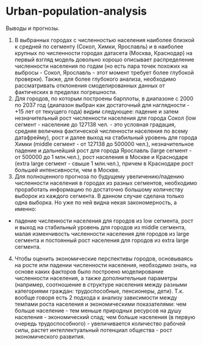 # Urban-population-analysis

Выводы и прогнозы.
1. В выбранных городах с численностью населения наиболее близкой к средней по сегменту (Сокол, Химки, Ярославль) и в наиболее крупных по численности городах датасета (Москва, Краснодар) на первый взгляд модель довольно хорошо описывает распределение численности населения по годам (но есть пара точек похожих на выбросы - Сокол, 
Ярославль - этот момент требует более глубокой проверки). Также, для более глубокого анализа, необходимо рассматривать отклонения смоделированных данных от фактических в пределах погрешности.
2. Для городов, по которым построены барплоты, в диапазоне с 2000 по 2037 год (диапазон выбран как достаточный для наглядности - +15 лет от текущего года) видим следующее: падение и затем незначительный рост численности населения для города Сокол (low сегмент - население до 127138 чел. - это условная градация, средняя величина фактической численности населения по всему датафрейму), рост и далее выход на стабильный уровень для города Химки (middle сегмент - от 127138 до 500000 чел.), незначительное падение и дальнейший рост для города Ярославль (large сегмент - от 500000 до 1 млн.чел.), рост населения в Москве и Краснодаре (extra large сегмент - свыше 1 млн.чел.), причем в Краснодаре рост большей интенсивности, чем в Москве.
3. Для полноценного прогноза по будущему увеличению/падению численности населения в городах из разных сегментов, необходимо проработать информацию по достаточно большому количеству выборок из каждого сегмента. В данном случае сделана только одна выборка. Но уже по ней видна некая закономерность, а именно:
- падение численности населения для городов из low сегмента, рост и выход на стабильный уровень для городов из middle сегмента, малая изменчивость численности населения для городов из large сегмента и постоянный рост населения для городов из extra large сегмента.
4. Чтобы оценить экономические перспективы городов, основываясь на росте или падении численности населения, необходимо знать, на основе каких факторов было построено моделирование численности населения, а также дополнительные параметры (например, соотношение в структуре населения между разными категориями граждан: трудоспособные, пенсионеры, дети). Т.к. вообще говоря есть 2 подхода к анализу зависимости между темпами роста населения и экономическими показателями: чем больше население - тем меньше природных ресурсов на душу населения - экономический спад; чем больше населения (в первую очередь трудоспособного) - увеличивается количество рабочей силы, растет интеллектуальный потенциал общества - рост экономического развития.   
